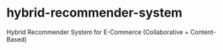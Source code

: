 # hybrid-recommender-system
Hybrid Recommender System for E-Commerce (Collaborative + Content-Based)
